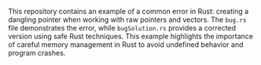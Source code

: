 This repository contains an example of a common error in Rust: creating a dangling pointer when working with raw pointers and vectors.  The `bug.rs` file demonstrates the error, while `bugSolution.rs` provides a corrected version using safe Rust techniques.  This example highlights the importance of careful memory management in Rust to avoid undefined behavior and program crashes.